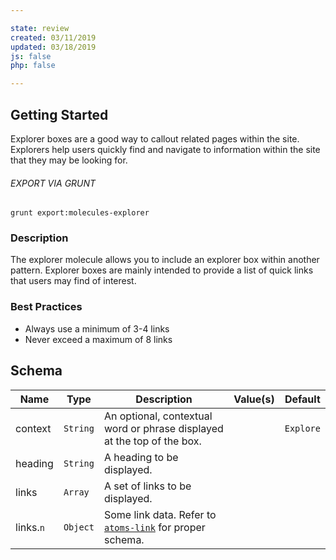 ```yaml
---

state: review
created: 03/11/2019
updated: 03/18/2019
js: false
php: false

---
```


## Getting Started

Explorer boxes are a good way to callout related pages within the site. Explorers help users quickly find and navigate to information within the site that they may be looking for.

###### EXPORT VIA GRUNT

```
grunt export:molecules-explorer
```


### Description

The explorer molecule allows you to include an explorer box within another pattern. Explorer boxes are mainly intended to provide a list of quick links that users may find of interest.


### Best Practices

- Always use a minimum of 3-4 links
- Never exceed a maximum of 8 links


## Schema


| Name      | Type      | Description                                                               | Value(s)  | Default   |
|-----------|-----------|---------------------------------------------------------------------------|-----------|-----------|
| context   | `String`  | An optional, contextual word or phrase displayed at the top of the box.   |           | `Explore` |
| heading   | `String`  | A heading to be displayed.                                                |           |           |
| links     | `Array`   | A set of links to be displayed.                                           |           |           |
| links.`n` | `Object`  | Some link data. Refer to [`atoms-link`][atoms-link] for proper schema.    |           |           |


[atoms-link]: /patterns/20-atoms-globals-link/20-atoms-globals-link.html
